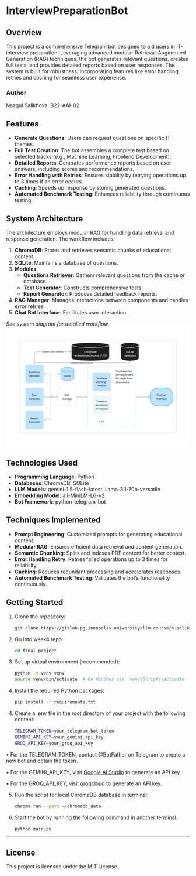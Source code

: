 # InterviewPreparationBot

## Overview
This project is a comprehensive Telegram bot designed to aid users in IT-interview preparation. Leveraging advanced modular Retrieval-Augmented Generation (RAG) techniques, the bot generates relevant questions, creates full tests, and provides detailed reports based on user responses. The system is built for robustness, incorporating features like error handling retries and caching for seamless user experience.

### Author
Nazgul Salikhova, B22-AAI-02

## Features
- **Generate Questions**: Users can request questions on specific IT themes.
- **Full Test Creation**: The bot assembles a complete test based on selected tracks (e.g., Machine Learning, Frontend Development).
- **Detailed Reports**: Generates performance reports based on user answers, including scores and recommendations.
- **Error Handling with Retries**: Ensures stability by retrying operations up to 3 times if an error occurs.
- **Caching**: Speeds up response by storing generated questions.
- **Automated Benchmark Testing**: Enhances reliability through continuous testing.

## System Architecture
The architecture employs modular RAG for handling data retrieval and response generation. The workflow includes:

1. **ChromaDB**: Stores and retrieves semantic chunks of educational content.
2. **SQLite**: Maintains a database of questions.
3. **Modules**:
   - **Questions Retriever**: Gathers relevant questions from the cache or database.
   - **Test Generator**: Constructs comprehensive tests.
   - **Report Generator**: Produces detailed feedback reports.
4. **RAG Manager**: Manages interactions between components and handles error retries.
5. **Chat Bot Interface**: Facilitates user interaction.

*See system diagram for detailed workflow.*
<br>
<img src="screens_for_readme/sys_architecture.png" alt="Example 1" width="800"/><br>

## Technologies Used
- **Programming Language**: Python
- **Databases**: ChromaDB, SQLite
- **LLM Models**: gemini-1.5-flash-latest, llama-3.1-70b-versatile
- **Embedding Model**: all-MiniLM-L6-v2
- **Bot Framework**: python-telegram-bot

## Techniques Implemented
- **Prompt Engineering**: Customized prompts for generating educational content.
- **Modular RAG**: Ensures efficient data retrieval and content generation.
- **Semantic Chunking**: Splits and indexes PDF content for better context.
- **Error Handling Retry**: Retries failed operations up to 3 times for reliability.
- **Caching**: Reduces redundant processing and accelerates responses.
- **Automated Benchmark Testing**: Validates the bot’s functionality continuously.

## Getting Started
1. Clone the repository:
   ```bash
   git clone https://gitlab.pg.innopolis.university/llm-course/n.salikhova.git

2. Go into week4 repo
   ```bash
   cd final-project

3. Set up virtual environment (recommended):
   ```bash
   python -m venv venv
   source venv/bin/activate  # On Windows use `venv\Scripts\activate`

4. Install the required Python packages:
   ```bash
   pip install -r requirements.txt

4) Create a .env file in the root directory of your project with the following content:
   ```bash
   TELEGRAM_TOKEN=your_telegram_bot_token
   GEMINI_API_KEY=your_gemini_api_key
   GROQ_API_KEY=your_groq_api_key

•	For the TELEGRAM_TOKEN, contact @BotFather on Telegram to create a new bot and obtain the token.

•	For the GEMINI_API_KEY, visit [Google AI Studio](https://aistudio.google.com) to generate an API key.

•	For the GROQ_API_KEY, visit [qrogcloud](https://console.groq.com/keys) to generate an API key.

5) Run the script for local ChromaDB database in terminal:
    ```bash
   chroma run --path ~/chromadb_data

6) Start the bot by running the following command in another terminal:
   ```bash
   python main.py
---
## License
This project is licensed under the MIT License.
